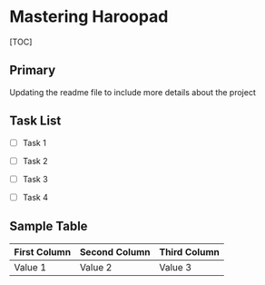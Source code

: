 # Mastering Haroopad
[TOC]



## Primary
Updating the readme file to include more details about the project




## Task List
- [ ] Task 1
- [ ] Task 2
- [ ] Task 3
- [ ] Task 4


## Sample Table
First Column | Second Column | Third Column | 
--- | --- | --- |
Value 1 | Value 2 | Value 3 

